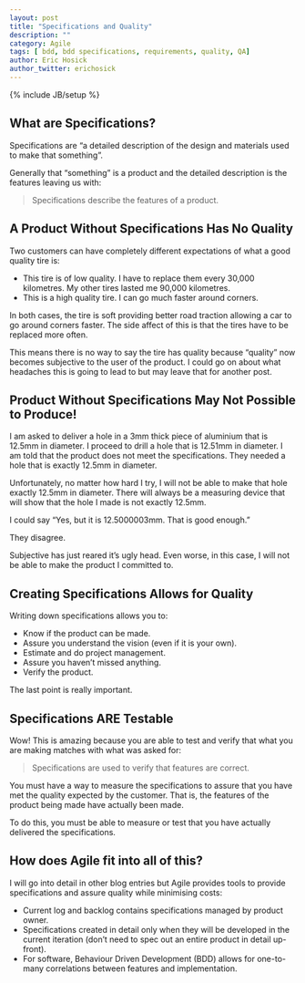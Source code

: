 ```yaml
---
layout: post
title: "Specifications and Quality"
description: ""
category: Agile
tags: [ bdd, bdd specifications, requirements, quality, QA]
author: Eric Hosick
author_twitter: erichosick
---
```

{% include JB/setup %}

## What are Specifications?

Specifications are “a detailed description of the design and materials used to make that something”.

Generally that “something” is a product and the detailed description is the features leaving us with:

> Specifications describe the features of a product.

## A Product Without Specifications Has No Quality

Two customers can have completely different expectations of what a good quality tire is:

* This tire is of low quality. I have to replace them every 30,000 kilometres. My other tires lasted me 90,000 kilometres.
* This is a high quality tire. I can go much faster around corners.

In both cases, the tire is soft providing better road traction allowing a car to go around corners faster. The side affect of this is that the tires have to be replaced more often.

This means there is no way to say the tire has quality because “quality” now becomes subjective to the user of the product. I could go on about what headaches this is going to lead to but may leave that for another post.

## Product Without Specifications May Not Possible to Produce!

I am asked to deliver a hole in a 3mm thick piece of aluminium that is 12.5mm in diameter. I proceed to drill a hole that is 12.51mm in diameter. I am told that the product does not meet the specifications. They needed a hole that is exactly 12.5mm in diameter.

Unfortunately, no matter how hard I try, I will not be able to make that hole exactly 12.5mm in diameter. There will always be a measuring device that will show that the hole I made is not exactly 12.5mm.

I could say “Yes, but it is 12.5000003mm. That is good enough.”

They disagree.

Subjective has just reared it’s ugly head. Even worse, in this case, I will not be able to make the product I committed to.

## Creating Specifications Allows for Quality

Writing down specifications allows you to:

* Know if the product can be made.
* Assure you understand the vision (even if it is your own).
* Estimate and do project management.
* Assure you haven’t missed anything.
* Verify the product.

The last point is really important.

## Specifications ARE Testable

Wow! This is amazing because you are able to test and verify that what you are making matches with what was asked for:

> Specifications are used to verify that features are correct.

You must have a way to measure the specifications to assure that you have met the quality expected by the customer. That is, the features of the product being made have actually been made.

To do this, you must be able to measure or test that you have actually delivered the specifications.

## How does Agile fit into all of this?

I will go into detail in other blog entries but Agile provides tools to provide specifications and assure quality while minimising costs:

* Current log and backlog contains specifications managed by product owner.
* Specifications created in detail only when they will be developed in the current iteration (don’t need to spec out an entire product in detail up-front).
* For software, Behaviour Driven Development (BDD) allows for one-to-many correlations between features and implementation.
